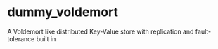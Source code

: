 # dummy_voldemort
A Voldemort like distributed Key-Value store with replication and fault-tolerance built in
